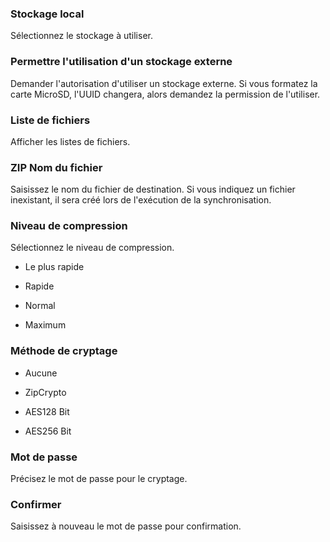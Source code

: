 ### Stockage local

Sélectionnez le stockage à utiliser. 

### Permettre l'utilisation d'un stockage externe

Demander l'autorisation d'utiliser un stockage externe. Si vous formatez la carte MicroSD, l'UUID changera, alors demandez la permission de l'utiliser. 

### Liste de fichiers

Afficher les listes de fichiers. 

### ZIP Nom du fichier

Saisissez le nom du fichier de destination. Si vous indiquez un fichier inexistant, il sera créé lors de l'exécution de la synchronisation. 

### Niveau de compression

Sélectionnez le niveau de compression.

- Le plus rapide

- Rapide

- Normal

- Maximum 

### Méthode de cryptage

- Aucune

- ZipCrypto

- AES128 Bit

- AES256 Bit 

### Mot de passe

Précisez le mot de passe pour le cryptage. 

### Confirmer

Saisissez à nouveau le mot de passe pour confirmation. 
